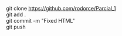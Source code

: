 git clone https://github.com/rodorce/Parcial_1 <br>
git add . <br>
git commit -m "Fixed HTML" <br>
git push <br>